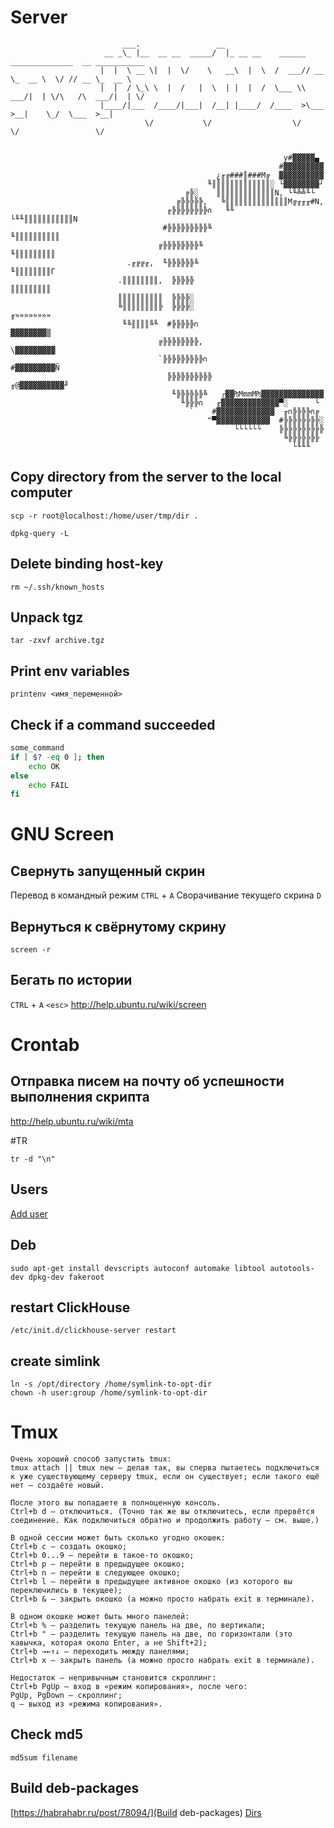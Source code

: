 # Server
```
                         ___.                 __                                                  
                     __ _\_ |__  __ __  _____/  |_ __ __    ______ ______________  __ ___________ 
                    |  |  \ __ \|  |  \/    \   __\  |  \  /  ___// __ \_  __ \  \/ // __ \_  __ \
                    |  |  / \_\ \  |  /   |  \  | |  |  /  \___ \\  ___/|  | \/\   /\  ___/|  | \/
                    |____/|___  /____/|___|  /__| |____/  /____  >\___  >__|    \_/  \___  >__|   
                              \/           \/                  \/     \/                 \/       


                                                             y#▓▓▓▓▓▄     
                                                            #▓▓▓▓▓▓▓▓▓    
                                              ¿╓╔###║###M╔  ▓▓▓▓▓▓▓▓▓▓    
                                            ╙║║║║║║║║║║║║║░ └▓▓▓▓▓▓▓▓┘    
                                       ╔╠░    ║║║║║║║║║║║║║N, └╙╩╩╙└      
                                     ╔╠╠╠╠╠,   ╚║║║║║║║║║║║║║║M╔╓╓╓#N,    
                                   ╓╠╠╠╠╠╠╠╠∩   ╙╙      └╙╙║║║║║║║║║║║N   
                                  #╠╠╠╠╠╠╠╠╠╚                ╙║║║║║║║║║║  
                                 ╔╠╠╠╠╠╠╠╠╚                    ╙║║║║║║║║║ 
                          .╓╔╔╓,  ╙╠╠╠╠╠╠╚                      ╙║║║║║║║║Γ
                        .║║║║║║║║,  ╠╠╠╠╠                        ║║║║║║║║║
                        ║║║║║║║║║║  ╠╠╠╠░                                 
                        ╚║║║║║║║║╠  ╠╠╠╠░                        ╓»»»»»»»»
                         ╙╚║║║║╚╙  #╠╠╠╠╠∩                       ▓▓▓▓▓▓▓▓▒
                                 ╔╠╠╠╠╠╠╠╠,                    \▓▓▓▓▓▓▓▓▓ 
                                 `╠╠╠╠╠╠╠╠╠∩                  #▓▓▓▓▓▓▓▓▓Ñ 
                                   ╠╠╠╠╠╠╠╠╠╠              ╓@▓▓▓▓▓▓▓▓▓▓╜  
                                    ╙╠╠╠╠╠╠╚   ┌▓▓₧MmmM₧▓▓▓▓▓▓▓▓▓▓▓▓▓▓    
                                      ╙╠╠╠∩   ╓▓▓▓▓▓▓▓▓▓▓▓▓▓▀░      └     
                                        `    #▓▓▓▓▓▓▓▓▓▓▓▓▓  ╓∩╠╠╠╠∩╔     
                                            "▀▓▓▓▓▓▓▓▓▓▓▓▓  #╠╠╠╠╠╠╠╠░    
                                                  └└└└└└    ╠╠╠╠╠╠╠╠╠╠    
                                                             ╚╠╠╠╠╠╠╠     
                                                               └╙╙╙  
```
## Сopy directory from the server to the local computer
```
scp -r root@localhost:/home/user/tmp/dir .
```

```
dpkg-query -L
```

## Delete binding host-key
```
rm ~/.ssh/known_hosts
```

## Unpack tgz
```
tar -zxvf archive.tgz
```

## Print env variables
```
printenv <имя_переменной>
```

## Check if a command succeeded
```bash
some_command
if [ $? -eq 0 ]; then
    echo OK
else
    echo FAIL
fi
```




# GNU Screen
## Свернуть запущенный скрин
Перевод в командный режим
```CTRL``` + ```A```
Сворачивание текущего скрина
```D```

## Вернуться к свёрнутому скрину
```
screen -r
```

## Бегать по истории
```CTRL``` + ```A``` 
```<esc>```
http://help.ubuntu.ru/wiki/screen

# Crontab
## Отправка писем на почту об успешности выполнения скрипта
http://help.ubuntu.ru/wiki/mta

#TR
```
tr -d "\n"
```


## Users
[Add user](http://yapro.ru/web-master/unix/useradd.html)

## Deb
```
sudo apt-get install devscripts autoconf automake libtool autotools-dev dpkg-dev fakeroot

```

## restart ClickHouse
```
/etc/init.d/clickhouse-server restart
```

## create simlink
```
ln -s /opt/directory /home/symlink-to-opt-dir
chown -h user:group /home/symlink-to-opt-dir
```

# Tmux
```
Очень хороший способ запустить tmux:
tmux attach || tmux new — делая так, вы сперва пытаетесь подключиться к уже существующему серверу tmux, если он существует; если такого ещё нет — создаёте новый.

После этого вы попадаете в полноценную консоль.
Ctrl+b d — отключиться. (Точно так же вы отключитесь, если прервётся соединение. Как подключиться обратно и продолжить работу — см. выше.)

В одной сессии может быть сколько угодно окошек:
Ctrl+b c — создать окошко;
Ctrl+b 0...9 — перейти в такое-то окошко;
Ctrl+b p — перейти в предыдущее окошко;
Ctrl+b n — перейти в следующее окошко;
Ctrl+b l — перейти в предыдущее активное окошко (из которого вы переключились в текущее);
Ctrl+b & — закрыть окошко (а можно просто набрать exit в терминале).

В одном окошке может быть много панелей:
Ctrl+b % — разделить текущую панель на две, по вертикали;
Ctrl+b " — разделить текущую панель на две, по горизонтали (это кавычка, которая около Enter, а не Shift+2);
Ctrl+b →←↑↓ — переходить между панелями;
Ctrl+b x — закрыть панель (а можно просто набрать exit в терминале).

Недостаток — непривычным становится скроллинг:
Ctrl+b PgUp — вход в «режим копирования», после чего:
PgUp, PgDown — скроллинг;
q — выход из «режима копирования».
```

## Check md5
```
md5sum filename
```

## Build deb-packages
[https://habrahabr.ru/post/78094/](Build deb-packages)
[Dirs](https://www.debian.org/doc/manuals/maint-guide/dother.ru.html)

